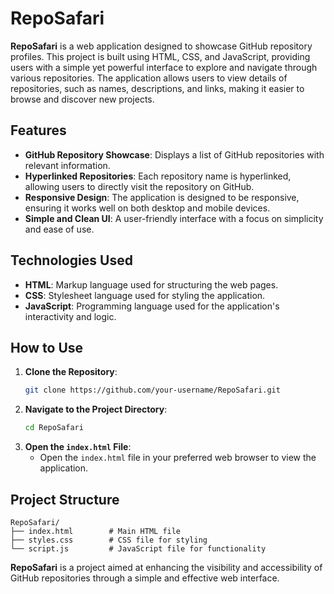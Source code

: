 # RepoSafari

**RepoSafari** is a web application designed to showcase GitHub repository profiles. This project is built using HTML, CSS, and JavaScript, providing users with a simple yet powerful interface to explore and navigate through various repositories. The application allows users to view details of repositories, such as names, descriptions, and links, making it easier to browse and discover new projects.

## Features

- **GitHub Repository Showcase**: Displays a list of GitHub repositories with relevant information.
- **Hyperlinked Repositories**: Each repository name is hyperlinked, allowing users to directly visit the repository on GitHub.
- **Responsive Design**: The application is designed to be responsive, ensuring it works well on both desktop and mobile devices.
- **Simple and Clean UI**: A user-friendly interface with a focus on simplicity and ease of use.

## Technologies Used

- **HTML**: Markup language used for structuring the web pages.
- **CSS**: Stylesheet language used for styling the application.
- **JavaScript**: Programming language used for the application's interactivity and logic.

## How to Use

1. **Clone the Repository**: 
   ```bash
   git clone https://github.com/your-username/RepoSafari.git
   ```
2. **Navigate to the Project Directory**:
   ```bash
   cd RepoSafari
   ```
3. **Open the `index.html` File**: 
   - Open the `index.html` file in your preferred web browser to view the application.

## Project Structure

```
RepoSafari/
├── index.html        # Main HTML file
├── styles.css        # CSS file for styling
└── script.js         # JavaScript file for functionality
```



**RepoSafari** is a project aimed at enhancing the visibility and accessibility of GitHub repositories through a simple and effective web interface.
